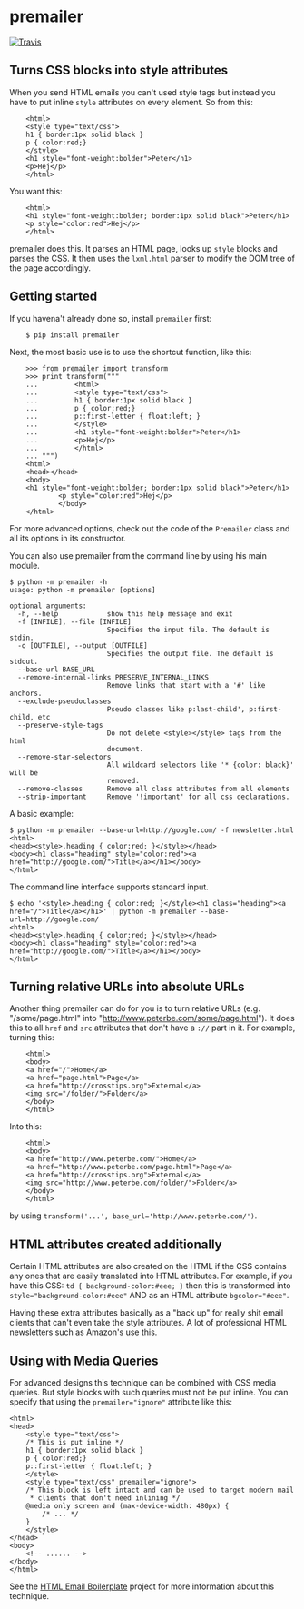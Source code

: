 premailer
=========

[![Travis](https://travis-ci.org/peterbe/premailer.png?branch=master)](https://travis-ci.org/peterbe/premailer)


Turns CSS blocks into style attributes
--------------------------------------

When you send HTML emails you can't used style tags but instead you
have to put inline `style` attributes on every element. So from this:

        <html>
        <style type="text/css">
        h1 { border:1px solid black }
        p { color:red;}
        </style>
        <h1 style="font-weight:bolder">Peter</h1>
        <p>Hej</p>
        </html>

You want this:

        <html>
        <h1 style="font-weight:bolder; border:1px solid black">Peter</h1>
        <p style="color:red">Hej</p>
        </html>


premailer does this. It parses an HTML page, looks up `style` blocks
and parses the CSS. It then uses the `lxml.html` parser to modify the
DOM tree of the page accordingly.

Getting started
---------------

If you havena't already done so, install `premailer` first:

        $ pip install premailer

Next, the most basic use is to use the shortcut function, like this:

        >>> from premailer import transform
        >>> print transform("""
        ...         <html>
        ...         <style type="text/css">
        ...         h1 { border:1px solid black }
        ...         p { color:red;}
        ...         p::first-letter { float:left; }
        ...         </style>
        ...         <h1 style="font-weight:bolder">Peter</h1>
        ...         <p>Hej</p>
        ...         </html>
        ... """)
        <html>
        <head></head>
        <body>
        <h1 style="font-weight:bolder; border:1px solid black">Peter</h1>
                <p style="color:red">Hej</p>
                </body>
        </html>

For more advanced options, check out the code of the `Premailer` class
and all its options in its constructor.

You can also use premailer from the command line by using his main module.

    $ python -m premailer -h
    usage: python -m premailer [options]

    optional arguments:
      -h, --help            show this help message and exit
      -f [INFILE], --file [INFILE]
                            Specifies the input file. The default is stdin.
      -o [OUTFILE], --output [OUTFILE]
                            Specifies the output file. The default is stdout.
      --base-url BASE_URL
      --remove-internal-links PRESERVE_INTERNAL_LINKS
                            Remove links that start with a '#' like anchors.
      --exclude-pseudoclasses
                            Pseudo classes like p:last-child', p:first-child, etc
      --preserve-style-tags
                            Do not delete <style></style> tags from the html
                            document.
      --remove-star-selectors
                            All wildcard selectors like '* {color: black}' will be
                            removed.
      --remove-classes      Remove all class attributes from all elements
      --strip-important     Remove '!important' for all css declarations.

A basic example:

    $ python -m premailer --base-url=http://google.com/ -f newsletter.html
    <html>
    <head><style>.heading { color:red; }</style></head>
    <body><h1 class="heading" style="color:red"><a href="http://google.com/">Title</a></h1></body>
    </html>

The command line interface supports standard input.

    $ echo '<style>.heading { color:red; }</style><h1 class="heading"><a href="/">Title</a></h1>' | python -m premailer --base-url=http://google.com/
    <html>
    <head><style>.heading { color:red; }</style></head>
    <body><h1 class="heading" style="color:red"><a href="http://google.com/">Title</a></h1></body>
    </html>

Turning relative URLs into absolute URLs
----------------------------------------

Another thing premailer can do for you is to turn relative URLs (e.g.
"/some/page.html" into "http://www.peterbe.com/some/page.html"). It
does this to all `href` and `src` attributes that don't have a `://`
part in it. For example, turning this:

        <html>
        <body>
        <a href="/">Home</a>
        <a href="page.html">Page</a>
        <a href="http://crosstips.org">External</a>
        <img src="/folder/">Folder</a>
        </body>
        </html>

Into this:

        <html>
        <body>
        <a href="http://www.peterbe.com/">Home</a>
        <a href="http://www.peterbe.com/page.html">Page</a>
        <a href="http://crosstips.org">External</a>
        <img src="http://www.peterbe.com/folder/">Folder</a>
        </body>
        </html>

by using `transform('...', base_url='http://www.peterbe.com/')`.


HTML attributes created additionally
------------------------------------

Certain HTML attributes are also created on the HTML if the CSS
contains any ones that are easily translated into HTML attributes. For
example, if you have this CSS: `td { background-color:#eee; }` then
this is transformed into `style="background-color:#eee"` AND as an
HTML attribute `bgcolor="#eee"`.

Having these extra attributes basically as a "back up" for really shit
email clients that can't even take the style attributes. A lot of
professional HTML newsletters such as Amazon's use this.


Using with Media Queries
------------------------

For advanced designs this technique can be combined with CSS media queries. But
style blocks with such queries must not be put inline. You can specify that
using the `premailer="ignore"` attribute like this:

    <html>
    <head>
        <style type="text/css">
        /* This is put inline */
        h1 { border:1px solid black }
        p { color:red;}
        p::first-letter { float:left; }
        </style>
        <style type="text/css" premailer="ignore">
        /* This block is left intact and can be used to target modern mail
         * clients that don't need inlining */
        @media only screen and (max-device-width: 480px) {
            /* ... */
        }
        </style>
    </head>
    <body>
        <!-- ...... -->
    </body>
    </html>

See the [HTML Email Boilerplate](http://htmlemailboilerplate.com/) project for
more information about this technique.
